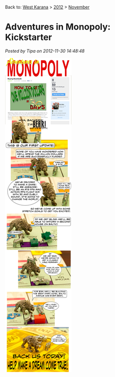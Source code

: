 Back to: [West Karana](/posts/westkarana.md) > [2012](/posts/2012/westkarana.md) > [November](./westkarana.md)
# Adventures in Monopoly: Kickstarter

*Posted by Tipa on 2012-11-30 14:48:48*

[![](../../../uploads/2012/11/aimkick.png "Kickstarter in Monopoly")](../../../uploads/2012/11/aimkick.png)



